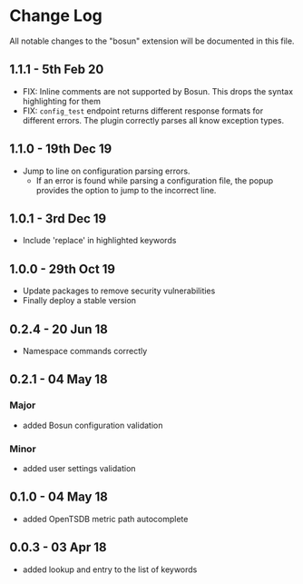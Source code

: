 # Change Log

All notable changes to the "bosun" extension will be documented in this file.

## 1.1.1 - 5th Feb 20

- FIX: Inline comments are not supported by Bosun. This drops the syntax highlighting for them
- FIX: `config_test` endpoint returns different response formats for different errors. The plugin correctly parses all know exception types.

## 1.1.0 - 19th Dec 19

- Jump to line on configuration parsing errors.
  - If an error is found while parsing a configuration file, the popup provides the option to jump to the incorrect line.

## 1.0.1 - 3rd Dec 19

- Include 'replace' in highlighted keywords

## 1.0.0 - 29th Oct 19

- Update packages to remove security vulnerabilities
- Finally deploy a stable version

## 0.2.4 - 20 Jun 18

- Namespace commands correctly

## 0.2.1 - 04 May 18

### Major

- added Bosun configuration validation

### Minor

- added user settings validation

## 0.1.0 - 04 May 18

- added OpenTSDB metric path autocomplete

## 0.0.3 - 03 Apr 18

- added lookup and entry to the list of keywords